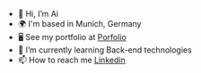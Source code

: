 - 👋 Hi, I’m Ai
- 🌍 I'm based in Munich, Germany
- 🖥️ See my portfolio at [Porfolio](https://porfolio-ai.onrender.com/)
- 🌱 I’m currently learning Back-end technologies
- 📫 How to reach me [Linkedin](https://www.linkedin.com/in/nguyen-trong-ai-trinh-5aa2711a9/)

